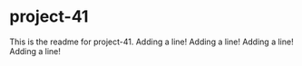 # project-41

This is the readme for project-41.
Adding a line!
Adding a line!
Adding a line!
Adding a line!
